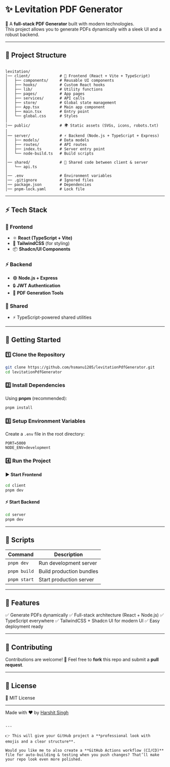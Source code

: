 # ✨ Levitation PDF Generator  

🚀 A **full-stack PDF Generator** built with modern technologies.  
This project allows you to generate PDFs dynamically with a sleek UI and a robust backend.  

---

## 📂 Project Structure  

```

levitation/
│── client/             # 🎨 Frontend (React + Vite + TypeScript)
│   ├── components/     # Reusable UI components
│   ├── hooks/          # Custom React hooks
│   ├── lib/            # Utility functions
│   ├── pages/          # App pages
│   ├── services/       # API calls
│   ├── store/          # Global state management
│   ├── App.tsx         # Main app component
│   ├── main.tsx        # Entry point
│   └── global.css      # Styles
│
│── public/             # 🌍 Static assets (SVGs, icons, robots.txt)
│
│── server/             # ⚡ Backend (Node.js + TypeScript + Express)
│   ├── models/         # Data models
│   ├── routes/         # API routes
│   ├── index.ts        # Server entry point
│   └── node-build.ts   # Build scripts
│
│── shared/             # 🔗 Shared code between client & server
│   └── api.ts
│
│── .env                # Environment variables
│── .gitignore          # Ignored files
│── package.json        # Dependencies
│── pnpm-lock.yaml      # Lock file

````

---

## ⚡ Tech Stack  

### 🎨 Frontend  
- ⚛️ **React (TypeScript + Vite)**  
- 🎨 **TailwindCSS** (for styling)  
- 📦 **Shadcn/UI Components**  

### ⚡ Backend  
- 🟢 **Node.js + Express**  
- 🔒 **JWT Authentication**  
- 📄 **PDF Generation Tools**  

### 🔗 Shared  
- ⚡ TypeScript-powered shared utilities  

---

## 🚀 Getting Started  

### 1️⃣ Clone the Repository  
```bash
git clone https://github.com/hsmanu1205/levitationPdfGenerator.git
cd levitationPdfGenerator
````

### 2️⃣ Install Dependencies

Using **pnpm** (recommended):

```bash
pnpm install
```

### 3️⃣ Setup Environment Variables

Create a `.env` file in the root directory:

```env
PORT=5000
NODE_ENV=development
```

### 4️⃣ Run the Project

#### ▶️ Start Frontend

```bash
cd client
pnpm dev
```

#### ⚡ Start Backend

```bash
cd server
pnpm dev
```

---

## 📜 Scripts

| Command      | Description              |
| ------------ | ------------------------ |
| `pnpm dev`   | Run development server   |
| `pnpm build` | Build production bundles |
| `pnpm start` | Start production server  |

---

## 🌟 Features

✅ Generate PDFs dynamically
✅ Full-stack architecture (React + Node.js)
✅ TypeScript everywhere
✅ TailwindCSS + Shadcn UI for modern UI
✅ Easy deployment ready

---

## 🤝 Contributing

Contributions are welcome! 🎉
Feel free to **fork** this repo and submit a **pull request**.

---

## 📄 License

📝 MIT License

---

Made with ❤️ by [Harshit Singh](https://github.com/hsmanu1205)

```

---

👉 This will give your GitHub project a **professional look with emojis and a clear structure**.  

Would you like me to also create a **GitHub Actions workflow (CI/CD)** file for auto-building & testing when you push changes? That’ll make your repo look even more polished.
```
